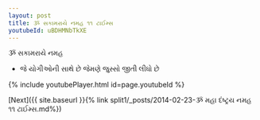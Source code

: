 ```yaml
---
layout: post
title: ૐ સકામરાયે નમહ ૧૧ ટાઈમ્સ
youtubeId: uBDHMNbTkXE
---
```

 
 
 ૐ સકામરાયે નમહ  
 
 -  જે યોગીઓની સાથે છે જેમણે જુસ્સો જીતી લીધો છે 
 
  
 
  
 
 
 
 
 
 


{% include youtubePlayer.html id=page.youtubeId %}
 
[Next]({{ site.baseurl }}{% link  split1/_posts/2014-02-23-ૐ મહા દંષ્ટ્રય નમહ ૧૧ ટાઈમ્સ.md%})
 
